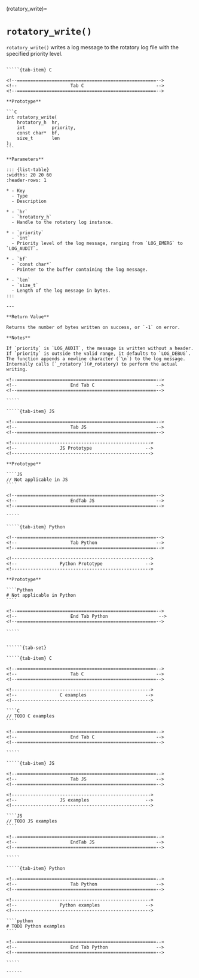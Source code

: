 <!-- ============================================================== -->
(rotatory_write)=
# `rotatory_write()`
<!-- ============================================================== -->

`rotatory_write()` writes a log message to the rotatory log file with the specified priority level.

<!------------------------------------------------------------>
<!--                    Prototypes                          -->
<!------------------------------------------------------------>

``````{tab-set}

`````{tab-item} C

<!--====================================================-->
<!--                    Tab C                           -->
<!--====================================================-->

**Prototype**

```C
int rotatory_write(
    hrotatory_h  hr,
    int          priority,
    const char*  bf,
    size_t       len
);
```

**Parameters**

::: {list-table}
:widths: 20 20 60
:header-rows: 1

* - Key
  - Type
  - Description

* - `hr`
  - `hrotatory_h`
  - Handle to the rotatory log instance.

* - `priority`
  - `int`
  - Priority level of the log message, ranging from `LOG_EMERG` to `LOG_AUDIT`.

* - `bf`
  - `const char*`
  - Pointer to the buffer containing the log message.

* - `len`
  - `size_t`
  - Length of the log message in bytes.
:::

---

**Return Value**

Returns the number of bytes written on success, or `-1` on error.

**Notes**

If `priority` is `LOG_AUDIT`, the message is written without a header.
If `priority` is outside the valid range, it defaults to `LOG_DEBUG`.
The function appends a newline character (`\n`) to the log message.
Internally calls [`_rotatory`](#_rotatory) to perform the actual writing.

<!--====================================================-->
<!--                    End Tab C                       -->
<!--====================================================-->

`````

`````{tab-item} JS

<!--====================================================-->
<!--                    Tab JS                          -->
<!--====================================================-->

<!---------------------------------------------------->
<!--                JS Prototype                    -->
<!---------------------------------------------------->

**Prototype**

````JS
// Not applicable in JS
````

<!--====================================================-->
<!--                    EndTab JS                       -->
<!--====================================================-->

`````

`````{tab-item} Python

<!--====================================================-->
<!--                    Tab Python                      -->
<!--====================================================-->

<!---------------------------------------------------->
<!--                Python Prototype                -->
<!---------------------------------------------------->

**Prototype**

````Python
# Not applicable in Python
````

<!--====================================================-->
<!--                    End Tab Python                   -->
<!--====================================================-->

`````

``````

<!------------------------------------------------------------>
<!--                    Examples                            -->
<!------------------------------------------------------------>

```````{dropdown} Examples

``````{tab-set}

`````{tab-item} C

<!--====================================================-->
<!--                    Tab C                           -->
<!--====================================================-->

<!---------------------------------------------------->
<!--                C examples                      -->
<!---------------------------------------------------->

````C
// TODO C examples
````

<!--====================================================-->
<!--                    End Tab C                       -->
<!--====================================================-->

`````

`````{tab-item} JS

<!--====================================================-->
<!--                    Tab JS                          -->
<!--====================================================-->

<!---------------------------------------------------->
<!--                JS examples                     -->
<!---------------------------------------------------->

````JS
// TODO JS examples
````

<!--====================================================-->
<!--                    EndTab JS                       -->
<!--====================================================-->

`````

`````{tab-item} Python

<!--====================================================-->
<!--                    Tab Python                      -->
<!--====================================================-->

<!---------------------------------------------------->
<!--                Python examples                 -->
<!---------------------------------------------------->

````python
# TODO Python examples
````

<!--====================================================-->
<!--                    End Tab Python                  -->
<!--====================================================-->

`````

``````

```````
